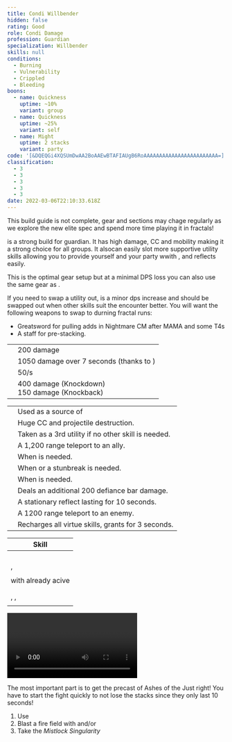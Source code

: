 ```yaml
---
title: Condi Willbender
hidden: false
rating: Good
role: Condi Damage
profession: Guardian
specialization: Willbender
skills: null
conditions:
  - Burning
  - Vulnerability
  - Crippled
  - Bleeding
boons:
  - name: Quickness
    uptime: ~10%
    variant: group
  - name: Quickness
    uptime: ~25%
    variant: self
  - name: Might
    uptime: 2 stacks
    variant: party
code: '[&DQEQGi4XQSUmDwAA2BoAAEwBTAFIAUgB6RoAAAAAAAAAAAAAAAAAAAAAAAA=]'
classification:
  - 3
  - 3
  - 3
  - 3
  - 3
date: 2022-03-06T22:10:33.618Z
---
```


<Warning>

This build guide is not complete, gear and sections may chage regularly as we explore the new elite spec and spend more time playing it in fractals!

</Warning>

<Specialization name="Willbender" text="Condition Willbender"/> is a strong build for guardian. It has high damage, CC and mobility making it a strong choice for all groups. It alsocan easily slot more supportive utility skills allowing you to provide yourself and your party wwith <Boon name="Stability"/>, <Boon name="Aegis"/> and reflects easily.

<Divider text="Equipment"/>

<CharacterWithAr> 
<Character title="162 Agony Resistance" gear={{
  "profession": "Guardian",
  "weight": "Heavy",
  "gear": [
    "Grieving",
    "Grieving",
    "Grieving",
    "Viper",
    "Grieving",
    "Viper",
    "Grieving",
    "Grieving",
    "Viper",
    "Viper",
    "Viper",
    "Viper",
    "Grieving",
    "Grieving"
  ],
  "attributes": {
    "Health": 12810,
    "Armor": 2514,
    "Power": 3003,
    "Precision": 1956,
    "Toughness": 1243,
    "Vitality": 1000,
    "Ferocity": 708,
    "Condition Damage": 2745,
    "Expertise": 295,
    "Concentration": 243,
    "Healing Power": 0,
    "Agony Resistance": 162,
    "Condition Duration": 0.19666666666666668,
    "Boon Duration": 0.162,
    "Critical Chance": 0.8052380952380953,
    "Critical Damage": 1.972,
    "Power Coefficient": 2715,
    "Burning Coefficient": 14.65,
    "Bleeding Coefficient": 1.14,
    "Poison Coefficient": 0,
    "Torment Coefficient": 1.33,
    "Confusion Coefficient": 0,
    "Flat DPS": 0,
    "Burning Duration": 0.7,
    "Maximum Health": 0.10000000000000009,
    "Resolution Duration": 0.25,
    "Effective Power": 10139.649620958002,
    "Power DPS": 10600.36531417057,
    "Bleeding Damage": 315.05625,
    "Bleeding Stacks": 1.3642,
    "Bleeding DPS": 429.79973624999997,
    "Burning Damage": 1079.9092968749999,
    "Burning Stacks": 27.786166666666666,
    "Burning DPS": 30006.53970785156,
    "Confusion Damage": 371.5959375,
    "Confusion Stacks": 0,
    "Confusion DPS": 0,
    "Poison Damage": 334.4625,
    "Poison Stacks": 0,
    "Poison DPS": 0,
    "Torment Damage": 470.55937499999993,
    "Torment Stacks": 1.5915666666666668,
    "Torment DPS": 748.9266159375,
    "Damage": 41785.63137420963,
    "Effective Health": 64088238.805970155,
    "Survivability": 32581.717745790622,
    "Effective Healing": 390,
    "Healing": 390
  },
  "runeId": 24765,
  "runeName": "Balthazar",
  "infusions": [
    49432,
    49432,
    49432,
    49432,
    49432,
    49432,
    49432,
    49432,
    49432,
    49432,
    49432,
    49432,
    49432,
    49432,
    49432,
    49432,
    49432,
    49432
  ],
    "weapons": {
      "weapon1MainType": "Sword",
      "weapon1MainSigil1Id": 48911,
      "weapon1OffType": "Torch",
      "weapon1OffSigilId": 44944,
      "weapon2MainType": "Scepter",
      "weapon2MainSigil1Id": 24605
    },
  "consumables": {
      "food": "fishy rice bowl",
      "utility": "toxic-focusing-crystal",
      "infusion": "Malign +9 Agony Infusion"
  },
  "skills": {
    "healId": 62622,
    "utility1Id": 62565,
    "utility2Id": 9187,
    "eliteId": 62561
  },
  "assumedBuffs": [{"id": "Might", "type": "Boon"}, {"id": "Fury", "type": "Boon"}, {"gw2id": 1786, "type": "Trait"}, {"gw2id": 9151, "type": "Skill"}]
}} 
>

This is the optimal gear setup but at a minimal DPS loss you can also use the same gear as <BuildLink build="Condi Firebrand" specialization="Firebrand"/>.

If you need to swap a utility out, <Skill name="Signet of Wrath"/> is a minor dps increase and should be swapped out when other skills suit the encounter better.
You will want the following weapons to swap to durning fractal runs:

- Greatsword for pulling adds in Nightmare CM after MAMA and some T4s
- A staff for <Boon name="Might"/> pre-stacking.

</Character> 
</CharacterWithAr>

<Divider text="Build"/>

<Grid>
<GridItem sm="7">
<Traits traits1="Radiance" traits1Selected="Right-Hand Strength,Radiant Fire,Amplified Wrath" traits2="Virtues" traits2Selected="masterofconsecrations,inspiringvirtue,permeatingwrath" traits3="Willbender" traits3Selected="Searing Pact,Restorative Virtues,Tyrants Momentum"/>

<Card title="Defiance Bar Damage">

|                                  |                                                                                |
| -------------------------------- | ------------------------------------------------------------------------------ |
| <Skill name="Hammer of Wisdom"/> | 200 damage                                                                     |
| <Skill name="Sanctuary"/>        | 1050 damage over 7 seconds (thanks to <Trait name="Master of Consecrations"/>) |
| <Skill name="Chains of light"/>  | <Condition name="Immobile"/> 50/s                                              |
| <Skill name="Heavens Palm"/>     | 400 damage (Knockdown) <br/> 150 damage (Knockback)                            |

</Card>
</GridItem>

<GridItem sm="5">
<Card title="Situational Skills">

|                                                         |                                                                                     |
| ------------------------------------------------------- | ----------------------------------------------------------------------------------- |
| <Skill name="Sword of Justice" size="big" disableText/> | Used as a source of <Condition name="Vulnerability"/>                               |
| <Skill name="Sanctuary" size="big" disableText/>        | Huge CC and projectile destruction.                                                 |
| <Skill name="Signet of Wrath" size="big" disableText/>  | Taken as a 3rd utility if no other skill is needed.                                 |
| <Skill id="9246" size="big" disableText/>               | A 1,200 range teleport to an ally.                                                  |
| <Skill name="Hallowed Ground" size="big" disableText/>  | When <Boon name="Stability"/> is needed.                                            |
| <Skill id="9153" size="big" disableText/>               | When <Boon name="Stability"/> or a stunbreak is needed.                             |
| <Skill name="Advance" size="big" disableText/>          | When <Boon name="Aegis"/> is needed.                                                |
| <Skill id="9125" size="big" disableText/>               | Deals an additional 200 defiance bar damage.                                        |
| <Skill id="9251" size="big" disableText/>               | A stationary reflect lasting for 10 seconds.                                        |
| <Skill id="9247" size="big" disableText/>               | A 1200 range teleport to an enemy.                                                  |
| <Skill name="renewed focus" size="big" disableText/>    | Recharges all virtue skills, grants <Effect name="Invulnerability"/> for 3 seconds. |

</Card>
</GridItem>
</Grid>

<Divider text="Details"/>

<Divider text="Rotation / Skill usage"/>

<Grid>
<GridItem sm="6">
<Card title="Skill Priority">

| Skill                                                                                 |
| ------------------------------------------------------------------------------------- |
| <Skill name="Rushing Justice"/>                                                       |
| <Skill name="Purging Flames"/>                                                        |
| <Skill name="Symbol of Punishment"/>                                                  |
| <Skill name="Whirling Light"/>                                                        |
| <Skill name="Zealot's Flame"/>, <Skill name="Zealot's Fire"/>                         |
| <Skill name="Symbol of Blades"/>                                                      |
| <Skill name="Rushing Justice"/> with <Skill id="62618"/> already acive                |
| <Skill name="Zealot's Defense"/>                                                      |
| <Skill name="Cleansing Flame"/>                                                       |
| <Skill name="Sword of Wrath"/>, <Skill name="Sword Arc"/>, <Skill name="Sword Wave"/> |
| <Skill name="Orb of Wrath"/>                                                          |

</Card>
</GridItem>

<GridItem sm="6">
<Card title="Golem rotation">

<Video youtube="" caption=""/>
</Card>

<Card title="Precasting">

<Warning>

The most important part is to get the precast of Ashes of the Just right! You have to start the fight quickly to not lose the stacks since they only last 10 seconds!
</Warning>

1.  Use <Skill name="hallowedground"/>
2.  Blast a fire field with <Skill name="holystrike"/> and/or <Skill name="Hammer of Wisdom"/>
3.  Take the _Mistlock Singularity_

</Card>
</GridItem>
</Grid>
